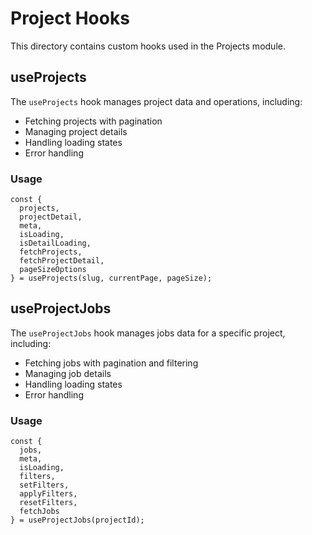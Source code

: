 # Project Hooks

This directory contains custom hooks used in the Projects module.

## useProjects

The `useProjects` hook manages project data and operations, including:

- Fetching projects with pagination
- Managing project details
- Handling loading states
- Error handling

### Usage

```tsx
const {
  projects,
  projectDetail,
  meta,
  isLoading,
  isDetailLoading,
  fetchProjects,
  fetchProjectDetail,
  pageSizeOptions
} = useProjects(slug, currentPage, pageSize);
```

## useProjectJobs

The `useProjectJobs` hook manages jobs data for a specific project, including:

- Fetching jobs with pagination and filtering
- Managing job details
- Handling loading states
- Error handling

### Usage

```tsx
const {
  jobs,
  meta,
  isLoading,
  filters,
  setFilters,
  applyFilters,
  resetFilters,
  fetchJobs
} = useProjectJobs(projectId);
```
